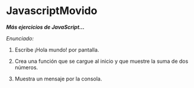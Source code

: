 # JavascriptMovido
**_Más ejercicios de JavaScript..._**

_Enunciado:_

1. Escribe ¡Hola mundo! por pantalla.

2. Crea una función que se cargue al inicio 
y que muestre la suma de dos números.

3. Muestra un mensaje por la consola.
